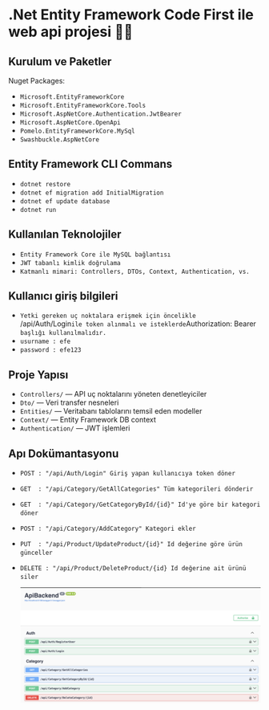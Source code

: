 # .Net Entity Framework Code First ile web api projesi 🚀🚀

## Kurulum ve Paketler

Nuget Packages:

- `Microsoft.EntityFrameworkCore`
- `Microsoft.EntityFrameworkCore.Tools`
- `Microsoft.AspNetCore.Authentication.JwtBearer`
- `Microsoft.AspNetCore.OpenApi`
- `Pomelo.EntityFrameworkCore.MySql`
- `Swashbuckle.AspNetCore`

## Entity Framework CLI Commans 

- `dotnet restore`
- `dotnet ef migration add InitialMigration`
- `dotnet ef update database`
- `dotnet run`

## Kullanılan Teknolojiler

- `Entity Framework Core ile MySQL bağlantısı`
- `JWT tabanlı kimlik doğrulama`
- `Katmanlı mimari: Controllers, DTOs, Context, Authentication, vs.`

## Kullanıcı giriş bilgileri 

- `Yetki gereken uç noktalara erişmek için öncelikle `/api/Auth/Login` ile token alınmalı ve isteklerde `Authorization: Bearer <token>` başlığı kullanılmalıdır.`
- `usurname : efe`
- `password : efe123`

## Proje Yapısı

- `Controllers/` — API uç noktalarını yöneten denetleyiciler
- `Dto/` — Veri transfer nesneleri
- `Entities/` — Veritabanı tablolarını temsil eden modeller
- `Context/` — Entity Framework DB context
- `Authentication/` — JWT işlemleri

## Apı Dokümantasyonu

- `POST : "/api/Auth/Login" Giriş yapan kullanıcıya token döner`
- `GET  : "/api/Category/GetAllCategories" Tüm kategorileri dönderir`
- `GET  : "/api/Category/GetCategoryById/{id}" Id'ye göre bir kategori döner`
- `POST : "/api/Category/AddCategory" Kategori ekler`
- `PUT  : "/api/Product/UpdateProduct/{id}" Id değerine göre ürün günceller`
- `DELETE : "/api/Product/DeleteProduct/{id} Id değerine ait ürünü siler`

  
  ![Swagger Arayüzü](./assest/swagger.png)
  
